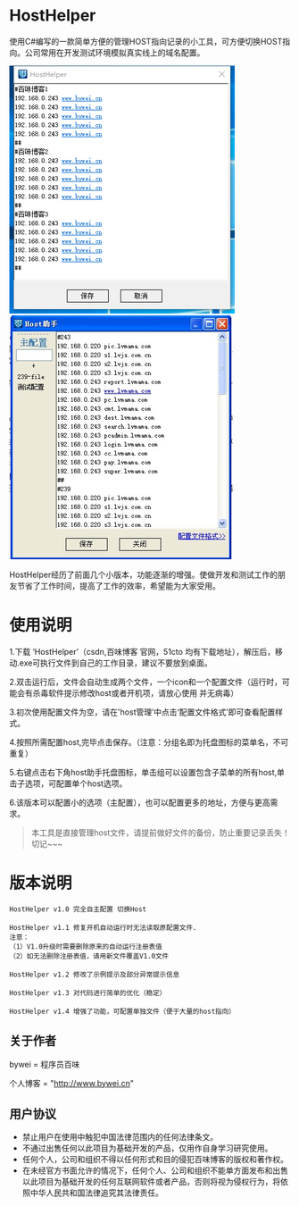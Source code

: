 # HostHelper 

使用C#编写的一款简单方便的管理HOST指向记录的小工具，可方便切换HOST指向。公司常用在开发测试环境模拟真实线上的域名配置。

![screenshot](https://github.com/bywei/HostHelper/raw/master/Screenshots/hosthelper.png)
![screenshot](https://github.com/bywei/HostHelper/raw/master/Screenshots/hosthelper14.jpg)

HostHelper经历了前面几个小版本，功能逐渐的增强。使做开发和测试工作的朋友节省了工作时间，提高了工作的效率，希望能为大家受用。

# 使用说明

1.下载 ‘HostHelper’（csdn,百味博客 官网，51cto 均有下载地址），解压后，移动.exe可执行文件到自己的工作目录，建议不要放到桌面。

2.双击运行后，文件会自动生成两个文件，一个icon和一个配置文件（运行时，可能会有杀毒软件提示修改host或者开机项，请放心使用 并无病毒）

3.初次使用配置文件为空，请在'host管理’中点击‘配置文件格式’即可查看配置样式。

4.按照所需配置host,完毕点击保存。（注意：分组名即为托盘图标的菜单名，不可重复）

5.右键点击右下角host助手托盘图标，单击组可以设置包含子菜单的所有host,单击子选项，可配置单个host选项。

6.该版本可以配置小的选项（主配置），也可以配置更多的地址，方便与更高需求。

> 本工具是直接管理host文件，请提前做好文件的备份，防止重要记录丢失！切记~~~ 

# 版本说明
```
HostHelper v1.0 完全自主配置 切换Host

HostHelper v1.1 修复开机自动运行时无法读取原配置文件. 
注意：
（1）V1.0升级时需要删除原来的自动运行注册表值
（2）如无法删除注册表值，请用新文件覆盖V1.0文件

HostHelper v1.2 修改了示例提示及部分异常提示信息

HostHelper v1.3 对代码进行简单的优化（稳定）

HostHelper v1.4 增强了功能，可配置单独文件（便于大量的host指向）

```
## 关于作者

bywei = 程序员百味

个人博客 = "http://www.bywei.cn"


## 用户协议
* 禁止用户在使用中触犯中国法律范围内的任何法律条文。
* 不通过出售任何以此项目为基础开发的产品，仅用作自身学习研究使用。
* 任何个人，公司和组织不得以任何形式和目的侵犯百味博客的版权和著作权。
* 在未经官方书面允许的情况下，任何个人、公司和组织不能单方面发布和出售以此项目为基础开发的任何互联网软件或者产品，否则将视为侵权行为，将依照中华人民共和国法律追究其法律责任。




